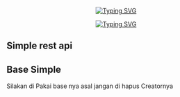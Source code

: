 <p align="center">
    <a href="https://github.com/KazeDevID">
        <img
            src="https://readme-typing-svg.herokuapp.com?size=30&width=1000&lines=SenyaAPIs"
            alt="Typing SVG"
        />
    </a>
</p>

<p align="center">
    <a href="https://github.com/KazeDevID">
        <img
            src="https://readme-typing-svg.herokuapp.com?size=25&width=300&lines=KazeDevID"
            alt="Typing SVG"
        />
    </a>
</p>

## Simple rest api 

## Base Simple

Silakan di Pakai base nya asal jangan di hapus 
Creatornya

##

